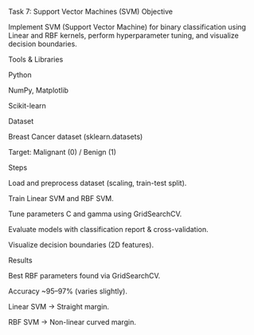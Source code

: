  Task 7: Support Vector Machines (SVM)
 Objective

Implement SVM (Support Vector Machine) for binary classification using Linear and RBF kernels, perform hyperparameter tuning, and visualize decision boundaries.

 Tools & Libraries

Python

NumPy, Matplotlib

Scikit-learn

 Dataset

Breast Cancer dataset (sklearn.datasets)

Target: Malignant (0) / Benign (1)

Steps

Load and preprocess dataset (scaling, train-test split).

Train Linear SVM and RBF SVM.

Tune parameters C and gamma using GridSearchCV.

Evaluate models with classification report & cross-validation.

Visualize decision boundaries (2D features).

 Results

Best RBF parameters found via GridSearchCV.

Accuracy ~95–97% (varies slightly).

Linear SVM → Straight margin.

RBF SVM → Non-linear curved margin.
